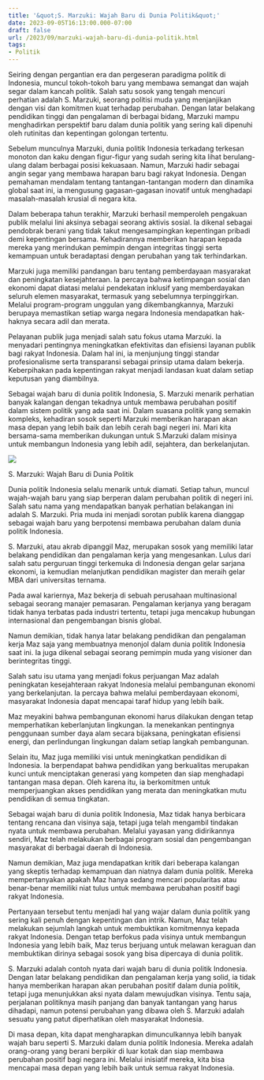 ```yaml
---
title: '&quot;S. Marzuki: Wajah Baru di Dunia Politik&quot;'
date: 2023-09-05T16:13:00.000-07:00
draft: false
url: /2023/09/marzuki-wajah-baru-di-dunia-politik.html
tags: 
- Politik
---
```


  

Seiring dengan pergantian era dan pergeseran paradigma politik di Indonesia, muncul tokoh-tokoh baru yang membawa semangat dan wajah segar dalam kancah politik. Salah satu sosok yang tengah mencuri perhatian adalah S. Marzuki, seorang politisi muda yang menjanjikan dengan visi dan komitmen kuat terhadap perubahan. Dengan latar belakang pendidikan tinggi dan pengalaman di berbagai bidang, Marzuki mampu menghadirkan perspektif baru dalam dunia politik yang sering kali dipenuhi oleh rutinitas dan kepentingan golongan tertentu.

  

Sebelum munculnya Marzuki, dunia politik Indonesia terkadang terkesan monoton dan kaku dengan figur-figur yang sudah sering kita lihat berulang-ulang dalam berbagai posisi kekuasaan. Namun, Marzuki hadir sebagai angin segar yang membawa harapan baru bagi rakyat Indonesia. Dengan pemahaman mendalam tentang tantangan-tantangan modern dan dinamika global saat ini, ia mengusung gagasan-gagasan inovatif untuk menghadapi masalah-masalah krusial di negara kita.

  

Dalam beberapa tahun terakhir, Marzuki berhasil memperoleh pengakuan publik melalui lini aksinya sebagai seorang aktivis sosial. Ia dikenal sebagai pendobrak berani yang tidak takut mengesampingkan kepentingan pribadi demi kepentingan bersama. Kehadirannya memberikan harapan kepada mereka yang merindukan pemimpin dengan integritas tinggi serta kemampuan untuk beradaptasi dengan perubahan yang tak terhindarkan.

  

Marzuki juga memiliki pandangan baru tentang pemberdayaan masyarakat dan peningkatan kesejahteraan. Ia percaya bahwa ketimpangan sosial dan ekonomi dapat diatasi melalui pendekatan inklusif yang memberdayakan seluruh elemen masyarakat, termasuk yang sebelumnya terpinggirkan. Melalui program-program unggulan yang dikembangkannya, Marzuki berupaya memastikan setiap warga negara Indonesia mendapatkan hak-haknya secara adil dan merata.

  

Pelayanan publik juga menjadi salah satu fokus utama Marzuki. Ia menyadari pentingnya meningkatkan efektivitas dan efisiensi layanan publik bagi rakyat Indonesia. Dalam hal ini, ia menjunjung tinggi standar profesionalisme serta transparansi sebagai prinsip utama dalam bekerja. Keberpihakan pada kepentingan rakyat menjadi landasan kuat dalam setiap keputusan yang diambilnya.

  

Sebagai wajah baru di dunia politik Indonesia, S. Marzuki menarik perhatian banyak kalangan dengan tekadnya untuk membawa perubahan positif dalam sistem politik yang ada saat ini. Dalam suasana politik yang semakin kompleks, kehadiran sosok seperti Marzuki memberikan harapan akan masa depan yang lebih baik dan lebih cerah bagi negeri ini. Mari kita bersama-sama memberikan dukungan untuk S.Marzuki dalam misinya untuk membangun Indonesia yang lebih adil, sejahtera, dan berkelanjutan.

  

![](https://www.sinarharian.com.my/uploads/images/2020/06/04/727943.jpg)

  

S. Marzuki: Wajah Baru di Dunia Politik

  

Dunia politik Indonesia selalu menarik untuk diamati. Setiap tahun, muncul wajah-wajah baru yang siap berperan dalam perubahan politik di negeri ini. Salah satu nama yang mendapatkan banyak perhatian belakangan ini adalah S. Marzuki. Pria muda ini menjadi sorotan publik karena dianggap sebagai wajah baru yang berpotensi membawa perubahan dalam dunia politik Indonesia.

  

S. Marzuki, atau akrab dipanggil Maz, merupakan sosok yang memiliki latar belakang pendidikan dan pengalaman kerja yang mengesankan. Lulus dari salah satu perguruan tinggi terkemuka di Indonesia dengan gelar sarjana ekonomi, ia kemudian melanjutkan pendidikan magister dan meraih gelar MBA dari universitas ternama.

  

Pada awal kariernya, Maz bekerja di sebuah perusahaan multinasional sebagai seorang manajer pemasaran. Pengalaman kerjanya yang beragam tidak hanya terbatas pada industri tertentu, tetapi juga mencakup hubungan internasional dan pengembangan bisnis global.

  

Namun demikian, tidak hanya latar belakang pendidikan dan pengalaman kerja Maz saja yang membuatnya menonjol dalam dunia politik Indonesia saat ini. Ia juga dikenal sebagai seorang pemimpin muda yang visioner dan berintegritas tinggi.

  

Salah satu isu utama yang menjadi fokus perjuangan Maz adalah peningkatan kesejahteraan rakyat Indonesia melalui pembangunan ekonomi yang berkelanjutan. Ia percaya bahwa melalui pemberdayaan ekonomi, masyarakat Indonesia dapat mencapai taraf hidup yang lebih baik.

  

Maz meyakini bahwa pembangunan ekonomi harus dilakukan dengan tetap memperhatikan keberlanjutan lingkungan. Ia menekankan pentingnya penggunaan sumber daya alam secara bijaksana, peningkatan efisiensi energi, dan perlindungan lingkungan dalam setiap langkah pembangunan.

  

Selain itu, Maz juga memiliki visi untuk meningkatkan pendidikan di Indonesia. Ia berpendapat bahwa pendidikan yang berkualitas merupakan kunci untuk menciptakan generasi yang kompeten dan siap menghadapi tantangan masa depan. Oleh karena itu, ia berkomitmen untuk memperjuangkan akses pendidikan yang merata dan meningkatkan mutu pendidikan di semua tingkatan.

  

Sebagai wajah baru di dunia politik Indonesia, Maz tidak hanya berbicara tentang rencana dan visinya saja, tetapi juga telah mengambil tindakan nyata untuk membawa perubahan. Melalui yayasan yang didirikannya sendiri, Maz telah melakukan berbagai program sosial dan pengembangan masyarakat di berbagai daerah di Indonesia.

  

Namun demikian, Maz juga mendapatkan kritik dari beberapa kalangan yang skeptis terhadap kemampuan dan niatnya dalam dunia politik. Mereka mempertanyakan apakah Maz hanya sedang mencari popularitas atau benar-benar memiliki niat tulus untuk membawa perubahan positif bagi rakyat Indonesia.

  

Pertanyaan tersebut tentu menjadi hal yang wajar dalam dunia politik yang sering kali penuh dengan kepentingan dan intrik. Namun, Maz telah melakukan sejumlah langkah untuk membuktikan komitmennya kepada rakyat Indonesia. Dengan tetap berfokus pada visinya untuk membangun Indonesia yang lebih baik, Maz terus berjuang untuk melawan keraguan dan membuktikan dirinya sebagai sosok yang bisa dipercaya di dunia politik.

  

S. Marzuki adalah contoh nyata dari wajah baru di dunia politik Indonesia. Dengan latar belakang pendidikan dan pengalaman kerja yang solid, ia tidak hanya memberikan harapan akan perubahan positif dalam dunia politik, tetapi juga menunjukkan aksi nyata dalam mewujudkan visinya. Tentu saja, perjalanan politiknya masih panjang dan banyak tantangan yang harus dihadapi, namun potensi perubahan yang dibawa oleh S. Marzuki adalah sesuatu yang patut diperhatikan oleh masyarakat Indonesia.

  

Di masa depan, kita dapat mengharapkan dimunculkannya lebih banyak wajah baru seperti S. Marzuki dalam dunia politik Indonesia. Mereka adalah orang-orang yang berani berpikir di luar kotak dan siap membawa perubahan positif bagi negara ini. Melalui inisiatif mereka, kita bisa mencapai masa depan yang lebih baik untuk semua rakyat Indonesia.